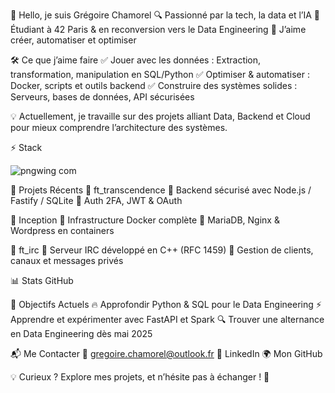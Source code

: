👋 Hello, je suis Grégoire Chamorel
🔍 Passionné par la tech, la data et l’IA
🎯 Étudiant à 42 Paris & en reconversion vers le Data Engineering
🚀 J’aime créer, automatiser et optimiser

🛠 Ce que j’aime faire
✅ Jouer avec les données : Extraction, transformation, manipulation en SQL/Python
✅ Optimiser & automatiser : Docker, scripts et outils backend
✅ Construire des systèmes solides : Serveurs, bases de données, API sécurisées

💡 Actuellement, je travaille sur des projets alliant Data, Backend et Cloud pour mieux comprendre l’architecture des systèmes.

⚡ Stack


![pngwing com](https://github.com/user-attachments/assets/3f44dfa4-d325-4c26-a308-972ab27f9cdd)




🚀 Projets Récents
📌 ft_transcendence
🔹 Backend sécurisé avec Node.js / Fastify / SQLite
🔹 Auth 2FA, JWT & OAuth

📌 Inception
🔹 Infrastructure Docker complète
🔹 MariaDB, Nginx & Wordpress en containers

📌 ft_irc
🔹 Serveur IRC développé en C++ (RFC 1459)
🔹 Gestion de clients, canaux et messages privés

📊 Stats GitHub


🎯 Objectifs Actuels
🔥 Approfondir Python & SQL pour le Data Engineering
⚡ Apprendre et expérimenter avec FastAPI et Spark
🔍 Trouver une alternance en Data Engineering dès mai 2025

📬 Me Contacter
📩 gregoire.chamorel@outlook.fr
💼 LinkedIn
🌍 Mon GitHub

💡 Curieux ? Explore mes projets, et n’hésite pas à échanger ! 🚀
